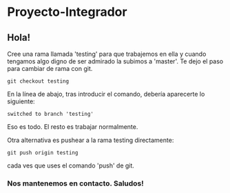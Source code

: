 # Proyecto-Integrador

## Hola!

Cree una rama llamada 'testing' para que trabajemos en ella y cuando tengamos algo digno de ser admirado la subimos a 'master'. 
Te dejo el paso para cambiar de rama con git.

    git checkout testing
    
En la línea de abajo, tras introducir el comando, debería aparecerte lo siguiente: 

    switched to branch 'testing'
    
Eso es todo. El resto es trabajar normalmente.

Otra alternativa es pushear a la rama testing directamente:

    git push origin testing
    
cada ves que uses el comando 'push' de git.    

### Nos mantenemos en contacto. Saludos!
